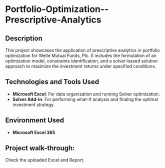 # Portfolio-Optimization--Prescriptive-Analytics

<h2>Description</h2>
This project showcases the application of prescriptive analytics in portfolio optimization for Welte Mutual Funds, Plc. It includes the formulation of an optimization model, constraints identification, and a solver-based solution approach to maximize the investment returns under specified conditions.

<h2>Technologies and Tools Used</h2>

- <b>Microsoft Excel</b>: For data organization and running Solver optimization.
- <b>Solver Add-in</b>: For performing what-if analysis and finding the optimal investment strategy.

<h2>Environment Used</h2>

- <b>Microsoft Excel 365</b>

<h2>Project walk-through:</h2>
Check the uploaded Excel and Report.


